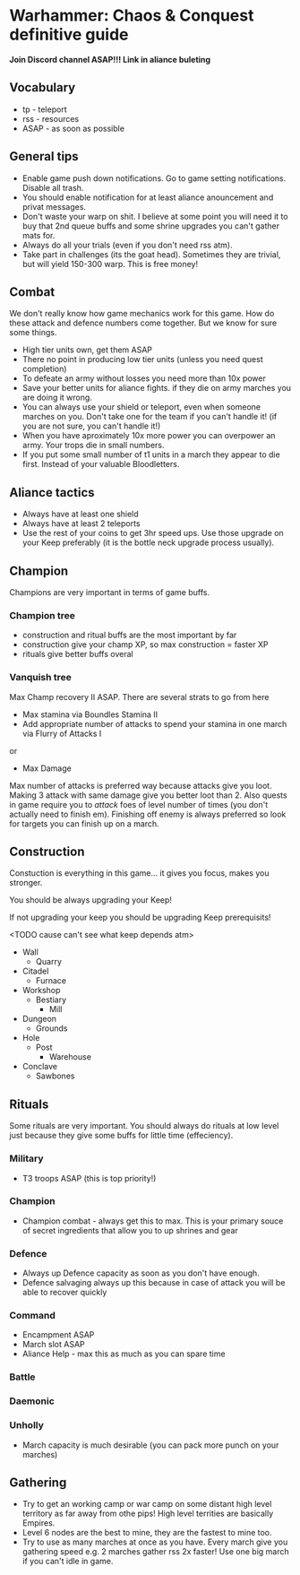 # Warhammer: Chaos &amp; Conquest definitive guide
__Join Discord channel ASAP!!! Link in aliance buleting__

## Vocabulary
* tp - teleport
* rss - resources
* ASAP - as soon as possible

## General tips

* Enable game push down notifications. Go to game setting notifications. Disable all trash.
* You should enable notification for at least aliance anouncement and privat messages.
* Don't waste your warp on shit. I believe at some point you will need it to buy that 2nd queue buffs and some shrine upgrades you can't gather mats for.
* Always do all your trials (even if you don't need rss atm).
* Take part in challenges (its the goat head). Sometimes they are trivial, but will yield 150-300 warp. This is free money!

## Combat
We don't really know how game mechanics work for this game. How do these attack and defence numbers come together.
But we know for sure some things.
* High tier units own, get them ASAP
* There no point in producing low tier units (unless you need quest completion)
* To defeate an army without losses you need more than 10x power
* Save your better units for aliance fights. if they die on army marches you are doing it wrong.
* You can always use your shield or teleport, even when someone marches on you. Don't take one for the team if you can't handle it! (if you are not sure, you can't handle it!)
* When you have aproximately 10x more power you can overpower an army. Your trops die in small numbers.
* If you put some small number of t1 units in a march they appear to die first. Instead of your valuable Bloodletters.

## Aliance tactics
* Always have at least one shield
* Always have at least 2 teleports
* Use the rest of your coins to get 3hr speed ups. Use those upgrade on your Keep preferably (it is the bottle neck upgrade process usually).

## Champion
Champions are very important in terms of game buffs.
### Champion tree
* construction and ritual buffs are the most important by far
* construction give your champ XP, so max construction = faster XP
* rituals give better buffs overal
### Vanquish tree
Max Champ recovery II ASAP. There are several strats to go from here
* Max stamina via Boundles Stamina II
* Add appropriate number of attacks to spend your stamina in one march via Flurry of Attacks I

or

* Max Damage

Max number of attacks is preferred way because attacks give you loot. Making 3 attack with same damage give you better loot than 2.
Also quests in game require you to *attack* foes of level number of times (you don't actually need to finish em).
Finishing off enemy is always preferred so look for targets you can finish up on a march.

## Construction
Constuction is everything in this game... it gives you focus, makes you stronger.

You should be always upgrading your Keep!

If not upgrading your keep you should be upgrading Keep prerequisits!

<TODO cause can't see what keep depends atm>
* Wall
  * Quarry
* Citadel
  * Furnace
* Workshop
  * Bestiary
    * Mill
* Dungeon
  * Grounds
* Hole
  * Post
    * Warehouse
* Conclave
  * Sawbones

## Rituals
Some rituals are very important. You should always do rituals at low level just because they give some buffs for little time (effeciency).
### Military
* T3 troops ASAP (this is top priority!)
### Champion
* Champion combat - always get this to max. This is your primary souce of secret ingredients that allow you to up shrines and gear
### Defence
* Always up Defence capacity as soon as you don't have enough.
* Defence salvaging always up this because in case of attack you will be able to recover quickly
### Command
* Encampment ASAP
* March slot ASAP
* Aliance Help - max this as much as you can spare time
### Battle
### Daemonic
### Unholly
* March capacity is much desirable (you can pack more punch on your marches)

## Gathering
* Try to get an working camp or war camp on some distant high level territory as far away from othe pips!
High level territies are basically Empires.
* Level 6 nodes are the best to mine, they are the fastest to mine too.
* Try to use as many marches at once as you have. Every march give you gathering speed e.g. 2 marches gather rss 2x faster!
Use one big march if you can't idle in game.
